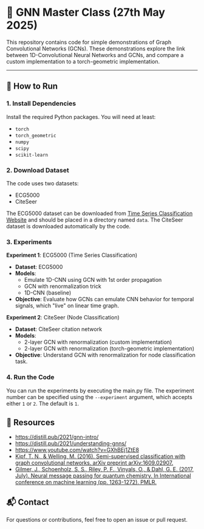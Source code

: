 # 🧠 GNN Master Class (27th May 2025)

This repository contains code for simple demonstrations of Graph Convolutional Networks (GCNs). 
These demonstrations explore the link between 1D-Convolutional Neural Networks and GCNs, and compare a custom implementation to a torch-geometric implementation.

---

## 🚀 How to Run

### 1. Install Dependencies

Install the required Python packages. You will need at least:

- `torch`
- `torch_geometric`
- `numpy`
- `scipy`
- `scikit-learn`

### 2. Download Dataset
The code uses two datasets:
- ECG5000
- CiteSeer

The ECG5000 dataset can be downloaded from [Time Series Classification Website](https://www.timeseriesclassification.com/description.php?Dataset=ECG5000) and should be placed in a directory named `data`.
The CiteSeer dataset is downloaded automatically by the code.

### 3. Experiments
**Experiment 1**: ECG5000 (Time Series Classification)
- **Dataset**: ECG5000
- **Models**:
  - Emulate 1D-CNN using GCN with 1st order propagation
  - GCN with renormalization trick
  - 1D-CNN (baseline)
- **Objective**: Evaluate how GCNs can emulate CNN behavior for temporal signals, which "live" on linear time graph.

**Experiment 2**: CiteSeer (Node Classification)
- **Dataset**: CiteSeer citation network
- **Models**:
  - 2-layer GCN with renormalization (custom implementation)
  - 2-layer GCN with renormalization (torch-geometric implementation)
- **Objective**: Understand GCN with renormalization for node classification task. 

### 4. Run the Code
You can run the experiments by executing the main.py file. The experiment number can be specified using the `--experiment` argument, which accepts either `1` or `2`. The default is `1`.

## 📁 Resources
- https://distill.pub/2021/gnn-intro/
- https://distill.pub/2021/understanding-gnns/
- https://www.youtube.com/watch?v=GXhBEj1ZtE8
- [Kipf, T. N., & Welling, M. (2016). Semi-supervised classification with graph convolutional networks. arXiv preprint arXiv:1609.02907.](https://arxiv.org/abs/1609.02907)
- [Gilmer, J., Schoenholz, S. S., Riley, P. F., Vinyals, O., & Dahl, G. E. (2017, July). Neural message passing for quantum chemistry. In International conference on machine learning (pp. 1263-1272). PMLR.](https://arxiv.org/abs/1704.01212)

## 📬 Contact

For questions or contributions, feel free to open an issue or pull request.
